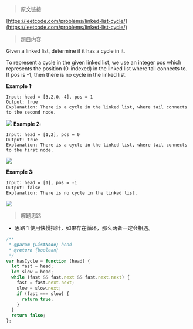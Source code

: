 <!--
 * @Author: FBB
 * @Date: 2020-04-25 16:12:36
 * @LastEditors: FBB
 * @LastEditTime: 2020-04-25 16:17:06
 * @Description:
 -->

> 原文链接

[https://leetcode.com/problems/linked-list-cycle/](https://leetcode.com/problems/linked-list-cycle/)

> 题目内容

Given a linked list, determine if it has a cycle in it.

To represent a cycle in the given linked list, we use an integer pos which represents the position (0-indexed) in the linked list where tail connects to. If pos is -1, then there is no cycle in the linked list.

**Example 1:**

```
Input: head = [3,2,0,-4], pos = 1
Output: true
Explanation: There is a cycle in the linked list, where tail connects to the second node.
```

![](https://assets.leetcode.com/uploads/2018/12/07/circularlinkedlist.png)
**Example 2:**

```
Input: head = [1,2], pos = 0
Output: true
Explanation: There is a cycle in the linked list, where tail connects to the first node.
```

![](https://assets.leetcode.com/uploads/2018/12/07/circularlinkedlist_test2.png)

**Example 3:**

```
Input: head = [1], pos = -1
Output: false
Explanation: There is no cycle in the linked list.
```

![](https://assets.leetcode.com/uploads/2018/12/07/circularlinkedlist_test3.png)

> 解题思路

- 思路 1
  使用快慢指针，如果存在循环，那么两者一定会相遇。

```js
/**
 * @param {ListNode} head
 * @return {boolean}
 */
var hasCycle = function (head) {
  let fast = head;
  let slow = head;
  while (fast && fast.next && fast.next.next) {
    fast = fast.next.next;
    slow = slow.next;
    if (fast === slow) {
      return true;
    }
  }
  return false;
};
```
